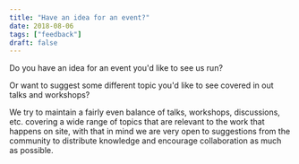 ```yaml
---
title: "Have an idea for an event?"
date: 2018-08-06
tags: ["feedback"]
draft: false
---
```


Do you have an idea for an event you'd like to see us run?

Or want to suggest some different topic you'd like to see covered in out talks
and workshops?

We try to maintain a fairly even balance of talks, workshops, discussions, etc.
covering a wide range of topics that are relevant to the work that happens on
site, with that in mind we are very open to suggestions from the community to
distribute knowledge and encourage collaboration as much as possible.
